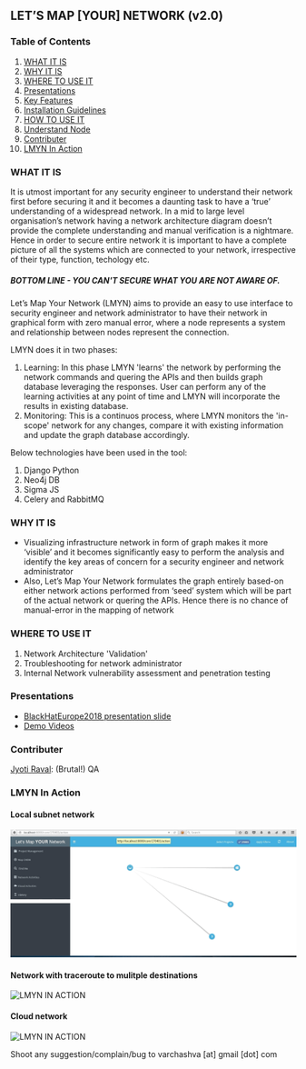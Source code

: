 ## LET’S MAP [YOUR] NETWORK (v2.0) ##

### Table of Contents
1. [WHAT IT IS](#what-it-is)
2. [WHY IT IS](#why-it-is)
3. [WHERE TO USE IT](#where-to-use-it)
4. [Presentations](#presentations)
5. [Key Features](#KeyFeatures.md)
6. [Installation Guidelines](#InstallationGuidelines.md)
7. [HOW TO USE IT](#HowToUse.md) 
8. [Understand Node](#UnderstandNode.md)
9. [Contributer](#contributer)
10. [LMYN In Action](#lmyn-in-action)

### WHAT IT IS ###

It is utmost important for any security engineer to understand their network first before securing it and it becomes a daunting task to have a ‘true’ understanding of a widespread network. In a mid to large level organisation’s network having a network architecture diagram doesn’t provide the complete understanding and manual verification is a nightmare. Hence in order to secure entire network it is important to have a complete picture of all the systems which are connected to your network, irrespective of their type, function, techology etc.

##### BOTTOM LINE - YOU CAN'T SECURE WHAT YOU ARE NOT AWARE OF. #####

Let’s Map Your Network (LMYN) aims to provide an easy to use interface to security engineer and network administrator to have their network in graphical form with zero manual error, where a node represents a system and relationship between nodes represent the connection.

LMYN does it in two phases:
1. Learning: In this phase LMYN 'learns' the network by performing the network commands and quering the APIs and then builds graph database leveraging the responses. User can perform any of the learning activities at any point of time and LMYN will incorporate the results in existing database.
2. Monitoring: This is a continuos process, where LMYN monitors the 'in-scope' network for any changes, compare it with existing information and update the graph database accordingly.

Below technologies have been used in the tool:
1. Django Python
2. Neo4j DB
3. Sigma JS
4. Celery and RabbitMQ

### WHY IT IS ###
 - Visualizing infrastructure network in form of graph makes it more ‘visible’ and it becomes significantly easy to perform the analysis and identify the key areas of concern for a security engineer and network administrator
 - Also, Let’s Map Your Network formulates the graph entirely based-on either network actions performed from ‘seed’ system which will be part of the actual network or quering the APIs. Hence there is no chance of manual-error in the mapping of network
 
### WHERE TO USE IT ###
1. Network Architecture 'Validation'
2. Troubleshooting for network administrator
3. Internal Network vulnerability assessment and penetration testing

### Presentations ###
 - [BlackHatEurope2018 presentation slide](docs/LetsMapYourNetwork_BlackHat.pdf)
 - [Demo Videos](https://www.youtube.com/channel/UC77eNGlIzjGL0fgx3i6Hcyw)


### Contributer ###
[Jyoti Raval](https://www.linkedin.com/in/jyoti-raval-61565157/): (Brutal!) QA

### LMYN In Action

#### Local subnet network
![LMYN IN ACTION](images/LMYN_1.gif)

#### Network with traceroute to mulitple destinations
![LMYN IN ACTION](images/LMYN_2.gif)

#### Cloud network
![LMYN IN ACTION](images/LMYN_3.gif)

Shoot any suggestion/complain/bug to varchashva \[at] gmail \[dot] com
